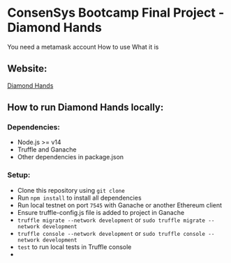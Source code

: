 # ConsenSys Bootcamp Final Project - Diamond Hands

You need a metamask account
How to use
What it is

## Website:

[Diamond Hands](https://diamondhandsnft.netlify.app/)

## How to run Diamond Hands locally:

### Dependencies:

* Node.js >= v14
* Truffle and Ganache
* Other dependencies in package.json

### Setup:

* Clone this repository using `git clone`
* Run `npm install` to install all dependencies
* Run local testnet on port `7545` with Ganache or another Ethereum client
* Ensure truffle-config.js file is added to project in Ganache
* `truffle migrate --network development` or `sudo truffle migrate --network development`
* `truffle console --network development` or `sudo truffle console --network development`
* `test` to run local tests in Truffle console
* 